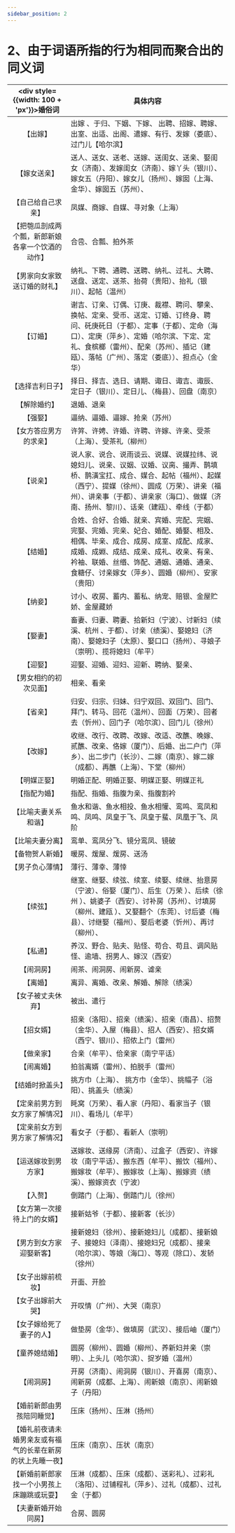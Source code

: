 ```yaml
---
sidebar_position: 2
---
```


# 2、由于词语所指的行为相同而聚合出的同义词

| <div style={{width: 100 + 'px'}}>婚俗词</div> | 具体内容 |
| :---: | --- |
| 【出嫁】| 出嫁 、于归、下姻、下嫁、 出聘、招嫁、聘嫁、出室、出适、出阁、遣嫁、有行、发嫁（娄底）、过门儿【哈尔滨】 |  |
| 【嫁女送亲】 | 送人、送女、送老、送嫁、送闺女、送亲、娶闺女（济南）、发嫁闺女（济南）、嫁丫头（银川）、嫁女五（丹阳）、嫁女儿（扬州）、嫁囡（上海、金华）、嫁囡五（苏州）、  |
| 【自己给自己求亲】 | 凤媒、商嫁、自媒、寻对象（上海） |
| 【把匏瓜剖成两个瓢，新郎新娘各拿一个饮酒的动作】 | 合卺、合瓢、拍外茶 |
| 【男家向女家致送订婚的财礼】 | 纳礼、下聘、通聘、送聘、纳礼、过礼、大聘、送盘、送定、送茶、抬荷（贵阳）、抬礼（银川）、起帖（温州） |
| 【订婚】 | 谢吉、订亲、订偶、订庚、裁襟、聘问、攀亲、换帖、定亲、受币、送定、订婚、订终身、聘问、矺庚矺日（于都）、定事（于都）、定命（海口）、定庚（萍乡）、定婚（哈尔滨、下定、定礼、食槟榔（雷州）、配亲（苏州）、插记（建瓯）、落帖（广州）、落定（娄底））、担点心（金华） |
| 【选择吉利日子】 | 择日、择吉、选日、请期、诹日、诹吉、诹辰、定日子（银川）、定日儿、（梅县）、回盘（南京） |
| 【解除婚约】 | 退婚、退亲 |
| 【强娶】 | 逼纳、逼婚、逼嫁、抢亲（苏州） |
| 【女方答应男方的求亲】 | 许笄、许娉、许婚、许聘、许嫁、许亲、受茶（上海）、受茶礼（柳州） |
| 【说亲】 | 说人家、说合、说雨谈云、说媒、说媒拉纬、说媳妇儿、说亲、议姻、议婚、议脔、撮弄、鹊填桥、鹊潢宝扛、成合、媒合、起帖（福州）、起媒（西宁）、提媒（徐州）、圆成（万荣）、讲亲（福州）、讲亲事（于都）、讲亲家（海口）、做媒（济南、扬州、黎川）、话亲（建瓯）、牵线（于都） |
| 【结婚】 | 合姓、合好、合婚、就亲、宾婚、完配、完姻、完娶、完婚、完亲、妃合、婚配、婚娶、相及、相偶、毕亲、成合、成房、成室、成配、成家、成婚、成婣、成结、成亲、成礼、收亲、有亲、衿袖、联婚、丝缗、饰配、通姻、通婚、通亲、食糖仔、讨亲嫁女（萍乡）、圆婚（柳州）、安家（贵阳） |
| 【纳妾】 | 讨小、收房、蓄内、蓄私、纳宠、赔银、金屋贮娇、金屋藏娇 |
| 【娶妻】 | 畜妻、归妻、聘妻、拾新妇（宁波）、讨新妇（续溪、杭州 、于都）、讨亲（绩溪）、娶媳妇（济南）、娶媳妇子（太原）、娶口口（扬州）、寻娘子（崇明）、揽将媳妇（牟平） |
| 【迎娶】 | 迎娶、迎婚、迎妇、迎新、聘纳、娶亲、 |
| 【男女相约的初次见面】 | 相亲、看亲 |
| 【省亲】 | 归安、归宗、归妹、归宁双回、双回门、回门、拜门、转马、回花（温州）、回面（万荣）、回者去（忻州）、回门子（哈尔滨）、回门儿（徐州） |
| 【改嫁】 | 收继、改行、改聘、改嫁、改适、改醮、晚嫁、贰醮、改亲、佫嫁（厦门）、后婚、出二户门（萍乡）、出二步门（长沙）、二嫁（南京）、嫁二嫁（成都）、再醮（上海）、下堂（柳州） |
| 【明媒正娶】 | 明婚正配、明婚正娶、明媒正娶、明媒正礼 |
| 【指配为婚】 | 指配、指婚、指腹为亲、指腹割衿 |
| 【比喻夫妻关系和谐】 | 鱼水和谐、鱼水相投、鱼水相懽、鸾鸣、鸾凤和鸣、凤鸣、凤皇于飞、凤皇于蜚、凤凰于飞、凤阶 |
| 【比喻夫妻分离】 | 鸾单、鸾凤分飞、镜分鸾凤、镜破 |
| 【备物贺人新婚】 | 暖房、煖屋、煖房、送汤 |
| 【男子负心薄情】 | 薄行、薄幸、薄悻 |
| 【续弦】 | 继室、继娶、续弦、续室、续娶、续继、抬意房（宁波）、俗娶（厦门）、后生（万荣 ）、后续（徐州 ）、姚婆子（西安）、讨补房（苏州）、讨填房（柳州、建瓯 ）、又娶翻个（东莞）、讨后婆（梅县）、讨继娶（福州）、娶后老婆（忻州）、再讨（柳州）、 |
| 【私通】 | 养汉、野合、贴夫、贴怪、苟合、苟且、调风贴怪、逾墙、拐男人、嫁汉（西安） |
| 【闹洞房】 | 闹茶、闹洞房、闹新房、谑亲 |
| 【离婚】 | 离异、离婚、改亲、解婚、解除（绩溪） |
| 【女子被丈夫休弃】 | 被出、遣行 |
| 【招女婿】 | 招亲（洛阳）、招亲（绩溪）、招亲（南昌）、招赘（金华）、入屋（梅县）、招人（西安）、招女婿（西宁、银川）、招侬上门（雷州） |
| 【做亲家】 | 合亲（牟平）、佮亲家（南宁平话） |
| 【闹离婚】 | 拍翁离婿（雷州）、拍脱手（雷州） |
| 【结婚时掀盖头】 | 挑方巾（上海）、 挑方巾（金华）、挑幅子（浴阳）、挑盖头（绩溪） |
| 【定亲前男方到女方家了解情况】 | 眊窝（万荣）、看人家（丹阳）、看家当子（银川）、看场儿（牟平） |
| 【定亲前女方到男方家了解情况】 | 看女子（于都）、看新人（崇明） |
| 【运送嫁妆到男方家】 | 送嫁妆、送缘房（济南）、过盒子（西安）、许嫁妆（南宁平话）、搬东西（牟平）、搬饮（福州）、搬嫁妆（牟平）、搬嫁妆（上海）、搬嫁资（绩溪）、搬嫁资衣（宁波） |
| 【入赘】 | 倒踏门（上海）、倒踏门儿（徐州） |
| 【女方第一次接待上门的女婿】 | 接新姑爷（于都）、接新客（长沙） |
| 【男方到女方家迎娶新客】 | 接新媳妇（徐州）、接新媳妇儿（成都）、接新娘子、接媳妇（泽南）、接媳妇兄（成都）、接亲（哈尔滨）、等娘（海口）、等观（除口）、发轿（徐州） |
| 【女子出嫁前梳妆】 | 开面、开脸 |
| 【女子出嫁前大哭】 | 开叹情（广州）、大哭（南京） |
| 【女子嫁给死了妻子的人】 | 做垫房（金华）、做填房（武汉）、接后岫（厦门） |
| 【童养媳结婚】 | 圆房（柳州）、圆婚（柳州）、养新妇并亲（崇明）、上头儿（哈尔滨）、捉岁婚（温州） |
| 【闹洞房】 | 开房（济南）、闹洞房（银川）、开喜房（南京）、闹新房（成都、上海）、闹新娘（南京）、闹新娘子（丹阳） |
| 【婚前新郎由男孩陪同睡觉】 | 压床（扬州）、压淋（扬州） |
| 【婚礼前夜请未婚男亲友或有福气的长辈在新房的状上先睡一夜】 | 压床（南京）、压状（南京） |
| 【新婚前新郎家找一个小男孩上床蹦跳或玩耍】 | 压淋（成都）、压床（成都）、送彩礼）、过彩礼（洛阳）、过铺程礼（萍乡）、过礼（成都）、过礼金（于都） |
| 【夫妻新婚开始同房】 | 合房、圆房 |